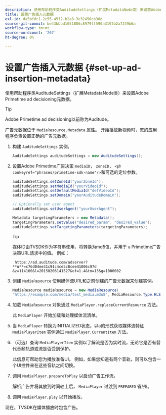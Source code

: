 ```yaml
---
description: 使用帮助程序类AuditudeSettings（扩展MetadataNode类）来设置Adobe Primetime ad decisioning元数据。
title: 设置广告插入元数据
exl-id: da5bfdc1-2c55-45f2-b2a8-3e32450cb30d
source-git-commit: be43bbbd1051886c8979ff590a3197b2a7249b6a
workflow-type: tm+mt
source-wordcount: '267'
ht-degree: 0%

---
```


# 设置广告插入元数据 {#set-up-ad-insertion-metadata}

使用帮助程序类AuditudeSettings（扩展MetadataNode类）来设置Adobe Primetime ad decisioning元数据。

>[!TIP]
>
>Adobe Primetime ad decisioning以前称为Auditude。

广告元数据位于 `MediaResource.Metadata` 属性。 开始播放新视频时，您的应用程序负责设置正确的广告元数据。

1. 构建 `AuditudeSettings` 实例。

   ```java
   AuditudeSettings auditudeSettings = new AuditudeSettings();
   ```

1. 设置Adobe Primetime广告决策 `mediaID`， `zoneID`， `<ph conkeyref="phrases/primetime-sdk-name"/>`和可选的定位参数。

   ```java
   auditudeSettings.setZoneId("yourZoneId"); 
   auditudeSettings.setMediaId("yourVideoId"); 
   auditudeSettings.setDefaultMediaId("defVideoId"); 
   auditudeSettings.setDomain("yourAuditudeDomain"); 
   
   // Optionally set user agent  
   auditudeSettings.setUserAgent("yourUserAgent"); 
   
   Metadata targetingParameters = new Metadata(); 
   targetingParameters.setValue("desired_param", "desired_value"); 
   auditudeSettings.setTargetingParameters(targetingParameters);
   ```

   >[!TIP]
   >
   >媒体ID由TVSDK作为字符串使用，将转换为md5值，并用于 `u` Primetime广告决策URL请求中的值。 例如：
   >
   >
   >` https://ad.auditude.com/adserver? **u**=c76d04ee31c91c4ce5c8cee41006c97d &z=114100&l=20150206141527&of=1.4&tm=15&g=1000002`

1. 创建 `MediaResource` 使用媒体流URL和之前创建的广告元数据来创建实例。

   ```java
   MediaResource mediaResource = new MediaResource( 
   "https://example.com/media/test_media.m3u8", MediaResource.Type.HLS, Metadata);
   ```

1. 加载 `MediaResource` 对象通过 `MediaPlayer.replaceCurrentResource` 方法。

   此 `MediaPlayer` 开始加载和处理媒体流清单。

1. 当 `MediaPlayer` 转换为INITIALIZED状态，以a的形式获取媒体流特征 `MediaPlayerItem` 实例通过 `MediaPlayer.CurrentItem` 方法。
1. （可选）查询 `MediaPlayerItem` 实例以了解流是否为实时流，无论它是否有替代音频轨道或流是否受到保护。

   此信息可帮助您为播放准备UI。 例如，如果您知道有两个音轨，则可以包含一个UI控件来在这些音轨之间切换。

1. 调用 `MediaPlayer.prepareToPlay` 以启动广告工作流。

   解析广告并将其放到时间轴上后， `MediaPlayer` 过渡到 `PREPARED` 省/州。
1. 调用 `MediaPlayer.play` 以开始播放。

现在，TVSDK在媒体播放时包含广告。
